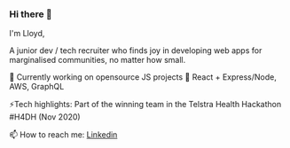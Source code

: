 ### Hi there 👋

I'm Lloyd, 

A junior dev / tech recruiter who finds joy in developing web apps for marginalised communities, no matter how small. 


🔭 Currently working on opensource JS projects
🌱 React + Express/Node, AWS, GraphQL

 ⚡Tech highlights: Part of the winning team in the Telstra Health Hackathon #H4DH (Nov 2020)

📫 How to reach me: <a href="https://www.linkedin.com/in/lloydhalltowers/">Linkedin</a>
